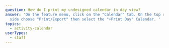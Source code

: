 ```yaml
---
question: How do I print my undesigned calendar in day view?
answer: 'On the feature menu, click on the "Calendar" tab. On the top right-hand
  side choose "Print/Export" then select the "+Print Day" Calendar. '
topics:
  - activity-calendar
userTypes:
  - staff
---
```

